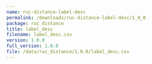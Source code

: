 ```yaml
---
name: ruc-distance-label-desc
permalink: /downloads/ruc-distance-label-desc/1_0_0
package: ruc_distance
title: label_desc
filename: label_desc.csv
version: 1.0.0
full_version: 1.0.0
file: /data/ruc_distance/1.0.0/label_desc.csv
---
```

